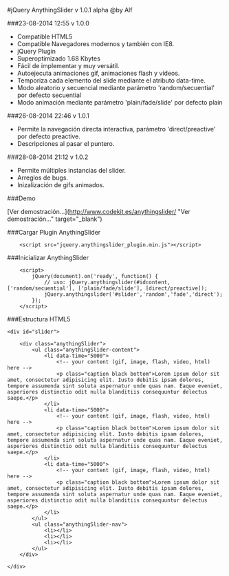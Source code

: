 #jQuery AnythingSlider v 1.0.1 alpha @by Alf

###23-08-2014 12:55 v 1.0.0

- Compatible HTML5
- Compatible Navegadores modernos y también con IE8.
- jQuery Plugin
- Superoptimizado 1.68 Kbytes
- Fácil de implementar y muy versátil.
- Autoejecuta animaciones gif, animaciones flash y vídeos.
- Temporiza cada elemento del slide mediante el atributo data-time.
- Modo aleatorio y secuencial mediante parámetro 'random/secuential' por defecto secuential
- Modo animación mediante parámetro 'plain/fade/slide' por defecto plain

###26-08-2014 22:46 v 1.0.1

- Permite la navegación directa interactiva, parámetro 'direct/preactive' por defecto preactive.
- Descripciones al pasar el puntero.

###28-08-2014 21:12 v 1.0.2

- Permite múltiples instancias del slider.
- Arreglos de bugs.
- Inizalización de gifs animados.

###Demo
	
[Ver demostración...](http://www.codekit.es/anythingslider/ "Ver demostración..." target="_blank")

###Cargar Plugin AnythingSlider

		<script src="jquery.anythingslider_plugin.min.js"></script>
	
###Inicializar AnythingSlider

		<script>
			jQuery(document).on('ready', function() {
				// uso: jQuery.anythingslider(#idcontent, ['random/secuential'], ['plain/fade/slide'], [direct/preactive]);
				jQuery.anythingslider('#slider','random','fade','direct');
			});
		</script>

###Estructura HTML5

	<div id="slider">

		<div class="anythingSlider">
			<ul class="anythingSlider-content">
			    <li data-time="5000">
			    	<!-- your content (gif, image, flash, video, html) here -->
			    	<p class="caption black bottom">Lorem ipsum dolor sit amet, consectetur adipisicing elit. Iusto debitis ipsam dolores, tempore assumenda sint soluta aspernatur unde quas nam. Eaque eveniet, asperiores distinctio odit nulla blanditiis consequuntur delectus saepe.</p>
			    </li>
			    <li data-time="5000">
			    	<!-- your content (gif, image, flash, video, html) here -->
			    	<p class="caption black bottom">Lorem ipsum dolor sit amet, consectetur adipisicing elit. Iusto debitis ipsam dolores, tempore assumenda sint soluta aspernatur unde quas nam. Eaque eveniet, asperiores distinctio odit nulla blanditiis consequuntur delectus saepe.</p>
			    </li>
			    <li data-time="5000">
			    	<!-- your content (gif, image, flash, video, html) here -->
			    	<p class="caption black bottom">Lorem ipsum dolor sit amet, consectetur adipisicing elit. Iusto debitis ipsam dolores, tempore assumenda sint soluta aspernatur unde quas nam. Eaque eveniet, asperiores distinctio odit nulla blanditiis consequuntur delectus saepe.</p>
			    </li>
			</ul>
			<ul class="anythingSlider-nav">
			    <li></li>
			    <li></li>
			    <li></li>
			</ul>
		</div>

	</div>


